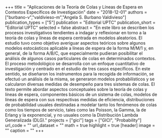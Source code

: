 +++
title = "Aplicaciones de la Teoría de Colas y Líneas de Espera en Contextos Específicos de Investigación"
date = "2018-12-01"
authors = ["burbano-v","valdivieso-m","Angela S. Burbano Valdivieso"]
publication_types = ["5"]
publication = "Editorial UPTC"
publication_short = "Editorial UPTC"
selected = false
abstract = "En este libro se describen los procesos investigativos tendientes a indagar y reflexionar en torno a la teoría de colas y líneas de espera centrada en modelos aleatorios.  El estudio tuvo como objetivo averiguar aspectos teóricos sobre algunos modelos estocásticos aplicable a líneas de espera de la forma M/M/1 y, en general, de la forma A/B/C, que especialmente pudieran posibilitar el análisis de algunos casos particulares de colas en determinados contextos.  El proceso metodológico se desarrolla con un enfoque cuantitativo de investigación y centrado en el estudio de tres casos específicos.  En este sentido, se diseñaron los instrumentos para la recogida de información, se efectuó un análisis de la misma, se generaron modelos probabilísticos y se calcularon diversas medidas de desempeño para tres sistemas de colas. El texto permite abordar aspectos conceptuales sobre la teoría de colas y líneas de espera, componentes básicos de un sistema de colas, modelos de líneas de espera con sus respectivas medidas de eficiencia, distribuciones de probabilidad usuales destinadas a modelar tanto los fenómenos de colas como los tiempos de servicio, tales como las Poisson, la Gamma, la de Erlang y la exponencial, y no usuales como la Distribución Lambda Generalizada (DLG)."
projects = ["gici"]
tags = ["GICI", "Probability"]
url_code = ""
url_dataset = ""
math = true
highlight = true
[header]
image = ""
caption = ""
+++
